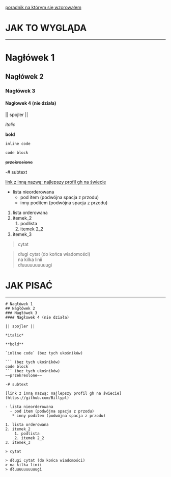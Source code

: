 [poradnik na którym się wzorowałem](https://gist.github.com/matthewzring/9f7bbfd102003963f9be7dbcf7d40e51)

# JAK TO WYGLĄDA
-------------------

# Nagłówek 1
## Nagłówek 2
### Nagłówek 3
#### Nagłowek 4 (nie działa)

|| spojler || 

*italic*

**bold**

`inline code`

```
code block
```
~~przekreslone~~

-# subtext

[link z inną nazwą: najlepszy profil gh na świecie](https://github.com/Billypl)

- lista nieorderowana
  - pod item (podwójna spacja z przodu)
   * inny poditem (podwójna spacja z przodu)

1. lista orderowana
2. itemek_2
    1. podlista
    2. itemek 2_2
3. itemek_3

> cytat

> długi cytat (do końca wiadomości)   
> na kilka linii  
> dłuuuuuuuuuugi  


# JAK PISAĆ
-----------

```
# Nagłówek 1
## Nagłówek 2
### Nagłówek 3
#### Nagłowek 4 (nie działa)

|| spojler || 

*italic*

**bold**

`inline code` (bez tych ukośników)

``` (bez tych ukośników)
code block
``` (bez tych ukośników)
~~przekreslone~~

-# subtext

[link z inną nazwą: najlepszy profil gh na świecie](https://github.com/Billypl)

- lista nieorderowana
  - pod item (podwójna spacja z przodu)
   * inny poditem (podwójna spacja z przodu)

1. lista orderowana
2. itemek_2
    1. podlista
    2. itemek 2_2
3. itemek_3

> cytat

> długi cytat (do końca wiadomości)
> na kilka linii
> dłuuuuuuuuuugi
```